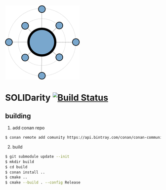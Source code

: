 ![logo](artwork/logo.small.png)
# SOLIDarity [![Build Status](https://travis-ci.com/lysevi/solidarity.svg?token=f5DQZyNQkzeWGPedHsM2&branch=master)](https://travis-ci.com/lysevi/solidarity)

## building
1. add conan repo
```sh
$ conan remote add comunity https://api.bintray.com/conan/conan-community/conan 
```
2. build
```sh
$ git submodule update --init 
$ mkdir build
$ cd build
$ conan install ..
$ cmake ..
$ cmake --build . --config Release 
```

